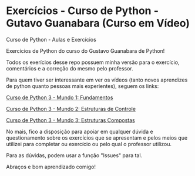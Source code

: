# Exercícios - Curso de Python - Gutavo Guanabara (Curso em Vídeo)
Curso de Python - Aulas e Exercícios

Exercícios de Python do curso do Gustavo Guanabara de Python!

Todos os exerícios desse repo possuem minha versão para o exercício, comentários e a correção do mesmo pelo professor.

Para quem tiver ser interessante em ver os vídeos (tanto novos aprendizes de python quanto pessoas mais experientes), seguem os links:

[Curso de Python 3 - Mundo 1: Fundamentos](https://www.youtube.com/playlist?list=PLHz_AreHm4dlKP6QQCekuIPky1CiwmdI6)

[Curso de Python 3 - Mundo 2: Estruturas de Controle](https://www.youtube.com/playlist?list=PLHz_AreHm4dk_nZHmxxf_J0WRAqy5Czye)

[Curso de Python 3 - Mundo 3: Estruturas Compostas ](https://www.youtube.com/playlist?list=PLHz_AreHm4dksnH2jVTIVNviIMBVYyFnH)

No mais, fico a disposição para apoiar em qualquer dúvida e questionamento sobre os exercícios que se apresentam e pelos meios que utilizei para completar ou exercício ou pelo qual o professor utilizou.

Para as dúvidas, podem usar a função "Issues" para tal.

Abraços e bom aprendizado comigo!
